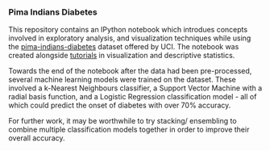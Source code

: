 ### Pima Indians Diabetes

This repository contains an IPython notebook which introdues concepts involved in exploratory analysis, and visualization techniques while using the [pima-indians-diabetes](https://archive.ics.uci.edu/ml/datasets/pima+indians+diabetes) dataset offered by UCI. The notebook was created alongside [tutorials](http://machinelearningmastery.com/visualize-machine-learning-data-python-pandas/) in visualization and descriptive statistics.

Towards the end of the notebook after the data had been pre-processed, several machine learning models were trained on the dataset. These involved a k-Nearest Neighbours classifier, a Support Vector Machine with a radial basis function, and a Logistic Regression classification model - all of which could predict the onset of diabetes with over 70% accuracy.

For further work, it may be worthwhile to try stacking/ ensembling to combine multiple classification models together in order to improve their overall accuracy.

